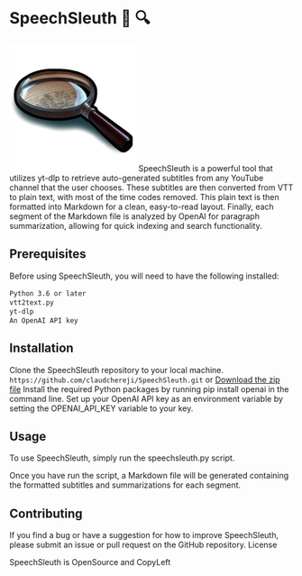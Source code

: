 # SpeechSleuth :speech_balloon: :mag:


![Project Image](https://github.com/claudchereji/SpeechSleuth/blob/main/Untitled_Artwork1_11.png?raw=true)
SpeechSleuth is a powerful tool that utilizes yt-dlp to retrieve auto-generated subtitles from any YouTube channel that the user chooses. These subtitles are then converted from VTT to plain text, with most of the time codes removed. This plain text is then formatted into Markdown for a clean, easy-to-read layout. Finally, each segment of the Markdown file is analyzed by OpenAI for paragraph summarization, allowing for quick indexing and search functionality.

## Prerequisites

Before using SpeechSleuth, you will need to have the following installed:

    Python 3.6 or later
    vtt2text.py
    yt-dlp
    An OpenAI API key

## Installation

Clone the SpeechSleuth repository to your local machine. 
```https://github.com/claudchereji/SpeechSleuth.git```
or
[Download the zip file](https://github.com/claudchereji/SpeechSleuth/archive/refs/heads/main.zip)
Install the required Python packages by running pip install openai in the command line.
Set up your OpenAI API key as an environment variable by setting the OPENAI_API_KEY variable to your key.

## Usage

To use SpeechSleuth, simply run the speechsleuth.py script.


Once you have run the script, a Markdown file will be generated containing the formatted subtitles and summarizations for each segment.


## Contributing

If you find a bug or have a suggestion for how to improve SpeechSleuth, please submit an issue or pull request on the GitHub repository.
License

SpeechSleuth is OpenSource and CopyLeft
